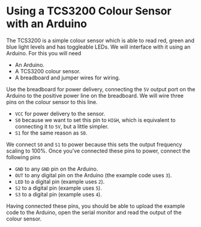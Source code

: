 # Using a TCS3200 Colour Sensor with an Arduino

The TCS3200 is a simple colour sensor which is able to read red, green and blue
light levels and has toggleable LEDs. We will interface with it using an 
Arduino. For this you will need

* An Arduino.
* A TCS3200 colour sensor.
* A breadboard and jumper wires for wiring.

Use the breadboard for power delivery, connecting the `5V` output port on the
Arduino to the positive power line on the breadboard. We will wire three pins
on the colour sensor to this line.

* `VCC` for power delivery to the sensor.
* `S0` because we want to set this pin to `HIGH`, which is equivalent to
    connecting it to `5V`, but a little simpler.
* `S1` for the same reason as `S0`.

We connect `S0` and `S1` to power because this sets the output frequency 
scaling to 100%. Once you've connected these pins to power, connect the 
following pins

* `GND` to any `GND` pin on the Arduino.
* `OUT` to any digital pin on the Arduino (the example code uses `3`).
* `LED` to a digital pin (example uses `2`).
* `S2` to a digital pin (example uses `5`).
* `S3` to a digital pin (example uses `4`).

Having connected these pins, you should be able to upload the example code to
the Arduino, open the serial monitor and read the output of the colour sensor.
